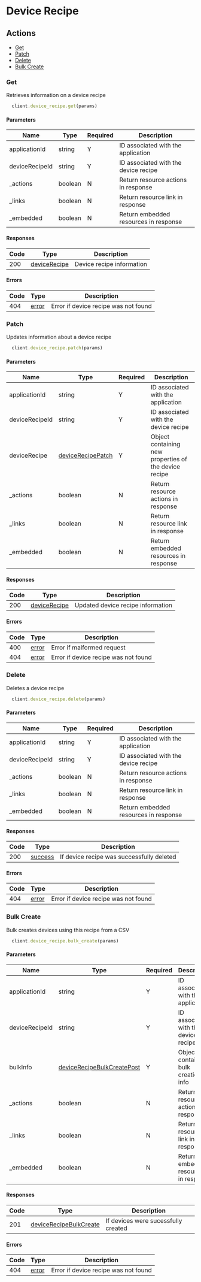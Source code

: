 # Device Recipe

## Actions

*   [Get](#get)
*   [Patch](#patch)
*   [Delete](#delete)
*   [Bulk Create](#bulk-create)

### Get

Retrieves information on a device recipe

```ruby
  client.device_recipe.get(params)
```

#### Parameters

| Name | Type | Required | Description |
| ---- | ---- | -------- | ----------- |
| applicationId | string | Y | ID associated with the application |
| deviceRecipeId | string | Y | ID associated with the device recipe |
| _actions | boolean | N | Return resource actions in response |
| _links | boolean | N | Return resource link in response |
| _embedded | boolean | N | Return embedded resources in response |

#### Responses

| Code | Type | Description |
| ---- | ---- | ----------- |
| 200 | [deviceRecipe](_schemas.md#devicerecipe) | Device recipe information |

#### Errors

| Code | Type | Description |
| ---- | ---- | ----------- |
| 404 | [error](_schemas.md#error) | Error if device recipe was not found |

### Patch

Updates information about a device recipe

```ruby
  client.device_recipe.patch(params)
```

#### Parameters

| Name | Type | Required | Description |
| ---- | ---- | -------- | ----------- |
| applicationId | string | Y | ID associated with the application |
| deviceRecipeId | string | Y | ID associated with the device recipe |
| deviceRecipe | [deviceRecipePatch](_schemas.md#devicerecipepatch) | Y | Object containing new properties of the device recipe |
| _actions | boolean | N | Return resource actions in response |
| _links | boolean | N | Return resource link in response |
| _embedded | boolean | N | Return embedded resources in response |

#### Responses

| Code | Type | Description |
| ---- | ---- | ----------- |
| 200 | [deviceRecipe](_schemas.md#devicerecipe) | Updated device recipe information |

#### Errors

| Code | Type | Description |
| ---- | ---- | ----------- |
| 400 | [error](_schemas.md#error) | Error if malformed request |
| 404 | [error](_schemas.md#error) | Error if device recipe was not found |

### Delete

Deletes a device recipe

```ruby
  client.device_recipe.delete(params)
```

#### Parameters

| Name | Type | Required | Description |
| ---- | ---- | -------- | ----------- |
| applicationId | string | Y | ID associated with the application |
| deviceRecipeId | string | Y | ID associated with the device recipe |
| _actions | boolean | N | Return resource actions in response |
| _links | boolean | N | Return resource link in response |
| _embedded | boolean | N | Return embedded resources in response |

#### Responses

| Code | Type | Description |
| ---- | ---- | ----------- |
| 200 | [success](_schemas.md#success) | If device recipe was successfully deleted |

#### Errors

| Code | Type | Description |
| ---- | ---- | ----------- |
| 404 | [error](_schemas.md#error) | Error if device recipe was not found |

### Bulk Create

Bulk creates devices using this recipe from a CSV

```ruby
  client.device_recipe.bulk_create(params)
```

#### Parameters

| Name | Type | Required | Description |
| ---- | ---- | -------- | ----------- |
| applicationId | string | Y | ID associated with the application |
| deviceRecipeId | string | Y | ID associated with the device recipe |
| bulkInfo | [deviceRecipeBulkCreatePost](_schemas.md#devicerecipebulkcreatepost) | Y | Object containing bulk creation info |
| _actions | boolean | N | Return resource actions in response |
| _links | boolean | N | Return resource link in response |
| _embedded | boolean | N | Return embedded resources in response |

#### Responses

| Code | Type | Description |
| ---- | ---- | ----------- |
| 201 | [deviceRecipeBulkCreate](_schemas.md#devicerecipebulkcreate) | If devices were sucessfully created |

#### Errors

| Code | Type | Description |
| ---- | ---- | ----------- |
| 404 | [error](_schemas.md#error) | Error if device recipe was not found |
